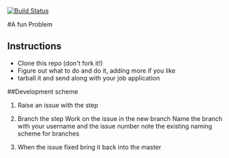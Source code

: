 [![Build Status](https://travis-ci.org/grimley517/A-Fun-Problem.svg)](https://travis-ci.org/grimley517/A-Fun-Problem)


#A fun Problem

## Instructions
- Clone this repo (don't fork it!)
- Figure out what to do and do it, adding more if you like
- tarball it and send along with your job application

##Development scheme

1. Raise an issue with the step

2. Branch the step Work on the issue in the new branch 
Name the branch with your username and the issue number note the existing naming scheme for branches

3. When the issue fixed bring it back into the master

